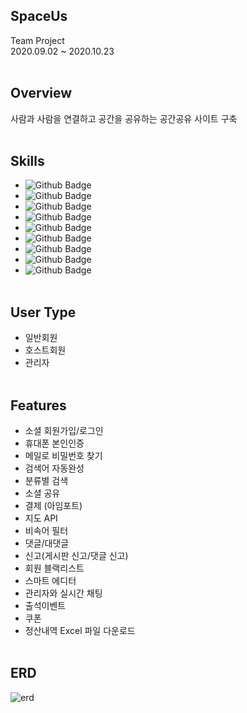 ## SpaceUs
Team Project   
2020.09.02 ~ 2020.10.23
<br><br>
## Overview
사람과 사람을 연결하고 공간을 공유하는 공간공유 사이트 구축
<br><br>
## Skills
* ![Github Badge](https://img.shields.io/badge/-JAVA-red)
* ![Github Badge](https://img.shields.io/badge/-Spring-brightgree)
* ![Github Badge](https://img.shields.io/badge/-MyBatis-197C51)
* ![Github Badge](https://img.shields.io/badge/-JSP-navy)
* ![Github Badge](https://img.shields.io/badge/-Javascript/JQuery-yellow)
* ![Github Badge](https://img.shields.io/badge/-Oracle-327da8)
* ![Github Badge](https://shields.io/badge/-HTML/CSS-ff69b4)
* ![Github Badge](https://img.shields.io/badge/-Git-black)
* ![Github Badge](https://img.shields.io/badge/-AWS-F3F3F3)
<br><br>
## User Type
* 일반회원
* 호스트회원
* 관리자
<br><br>
## Features
* 소셜 회원가입/로그인
* 휴대폰 본인인증
* 메일로 비밀번호 찾기
* 검색어 자동완성
* 분류별 검색
* 소셜 공유
* 결제 (아임포트)
* 지도 API
* 비속어 필터
* 댓글/대댓글
* 신고(게시판 신고/댓글 신고)
* 회원 블랙리스트
* 스마트 에디터
* 관리자와 실시간 채팅
* 출석이벤트
* 쿠폰
* 정산내역 Excel 파일 다운로드
<br><br>
## ERD
![erd](https://user-images.githubusercontent.com/66931820/97409160-8848b600-1940-11eb-953b-8f27d1c9120a.png)
